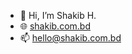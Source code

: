 - 👋 Hi, I’m Shakib H.
- 🌐 [shakib.com.bd](https://shakib.com.bd)
- 📫 hello@shakib.com.bd


<!-- - 🌐 [shakibhassan.com](https://shakibhassan.com)-->
<!---
trojanshakib/trojanshakib is a ✨ special ✨ repository because its `README.md` (this file) appears on your GitHub profile.
You can click the Preview link to take a look at your changes.
--->

